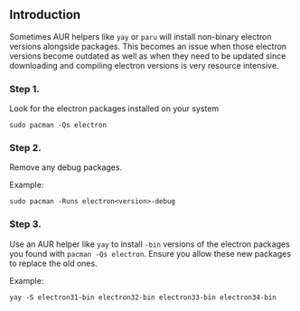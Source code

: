 ## Introduction

Sometimes AUR helpers like `yay` or `paru` will install non-binary electron versions alongside packages. This becomes an issue when those electron versions become outdated as well as when they need to be updated since downloading and compiling electron versions is very resource intensive.


### Step 1.

Look for the electron packages installed on your system

`sudo pacman -Qs electron`

### Step 2.

Remove any debug packages. 

Example:

`sudo pacman -Runs electron<version>-debug`


### Step 3.

Use an AUR helper like `yay` to install `-bin` versions of the electron packages you found with `pacman -Qs electron`. Ensure you allow these new packages to replace the old ones.

Example:

`yay -S electron31-bin electron32-bin electron33-bin electron34-bin`

